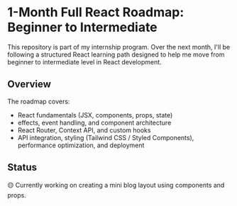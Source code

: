 # 1-Month Full React Roadmap: Beginner to Intermediate

This repository is part of my internship program. Over the next month, I'll be following a structured React learning path designed to help me move from beginner to intermediate level in React development.

## Overview

The roadmap covers:

- React fundamentals (JSX, components, props, state)
- effects, event handling, and component architecture
- React Router, Context API, and custom hooks
- API integration, styling (Tailwind CSS / Styled Components), performance optimization, and deployment

## Status

🟡 Currently working on creating a mini blog layout using components and props.
